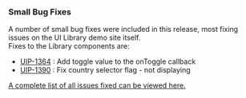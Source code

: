 
### Small Bug Fixes

A number of small bug fixes were included in this release, most fixing issues on the UI Library demo site itself.  
Fixes to the Library components are:

- [UIP-1364](https://jira.pingidentity.com/browse/UIP-1364) : Add toggle value to the onToggle callback
- [UIP-1390](https://jira.pingidentity.com/browse/UIP-1390) : Fix country selector flag - not displaying

[A complete list of all issues fixed can be viewed here.](https://jira.pingidentity.com/issues/?jql=project%20%3D%20UIP%20AND%20fixVersion%20%3D%203.1.0%20)
